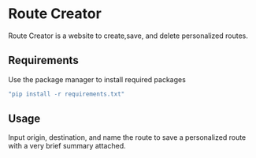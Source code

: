 # Route Creator
Route Creator is a website to create,save, and delete personalized routes.

## Requirements
Use the package manager to install required packages
```bash
"pip install -r requirements.txt"
```

## Usage
Input origin, destination, and name the route to save a personalized route with a very brief summary attached.
